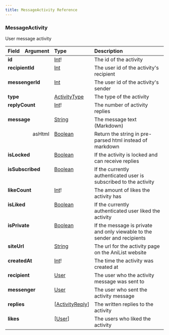```yaml
---
title: MessageActivity Reference
---
```


### MessageActivity
User message activity
<table>
<thead>
<tr>
<th align="left">Field</th>
<th align="right">Argument</th>
<th align="left">Type</th>
<th align="left">Description</th>
</tr>
</thead>
<tbody>
<tr>
<td colspan="2" valign="top"><strong>id</strong></td>
<td valign="top"><a href="/reference/scalar/int">Int</a>!</td>
<td>
The id of the activity
</td>
</tr>
<tr>
<td colspan="2" valign="top"><strong>recipientId</strong></td>
<td valign="top"><a href="/reference/scalar/int">Int</a></td>
<td>
The user id of the activity's recipient
</td>
</tr>
<tr>
<td colspan="2" valign="top"><strong>messengerId</strong></td>
<td valign="top"><a href="/reference/scalar/int">Int</a></td>
<td>
The user id of the activity's sender
</td>
</tr>
<tr>
<td colspan="2" valign="top"><strong>type</strong></td>
<td valign="top"><a href="/reference/enum/activitytype">ActivityType</a></td>
<td>
The type of the activity
</td>
</tr>
<tr>
<td colspan="2" valign="top"><strong>replyCount</strong></td>
<td valign="top"><a href="/reference/scalar/int">Int</a>!</td>
<td>
The number of activity replies
</td>
</tr>
<tr>
<td colspan="2" valign="top"><strong>message</strong></td>
<td valign="top"><a href="/reference/scalar/string">String</a></td>
<td>
The message text (Markdown)
</td>
</tr>
<tr>
<td colspan="2" align="right" valign="top">asHtml</td>
<td valign="top"><a href="/reference/scalar/boolean">Boolean</a></td>
<td>
Return the string in pre-parsed html instead of markdown
</td>
</tr>
<tr>
<td colspan="2" valign="top"><strong>isLocked</strong></td>
<td valign="top"><a href="/reference/scalar/boolean">Boolean</a></td>
<td>
If the activity is locked and can receive replies
</td>
</tr>
<tr>
<td colspan="2" valign="top"><strong>isSubscribed</strong></td>
<td valign="top"><a href="/reference/scalar/boolean">Boolean</a></td>
<td>
If the currently authenticated user is subscribed to the activity
</td>
</tr>
<tr>
<td colspan="2" valign="top"><strong>likeCount</strong></td>
<td valign="top"><a href="/reference/scalar/int">Int</a>!</td>
<td>
The amount of likes the activity has
</td>
</tr>
<tr>
<td colspan="2" valign="top"><strong>isLiked</strong></td>
<td valign="top"><a href="/reference/scalar/boolean">Boolean</a></td>
<td>
If the currently authenticated user liked the activity
</td>
</tr>
<tr>
<td colspan="2" valign="top"><strong>isPrivate</strong></td>
<td valign="top"><a href="/reference/scalar/boolean">Boolean</a></td>
<td>
If the message is private and only viewable to the sender and recipients
</td>
</tr>
<tr>
<td colspan="2" valign="top"><strong>siteUrl</strong></td>
<td valign="top"><a href="/reference/scalar/string">String</a></td>
<td>
The url for the activity page on the AniList website
</td>
</tr>
<tr>
<td colspan="2" valign="top"><strong>createdAt</strong></td>
<td valign="top"><a href="/reference/scalar/int">Int</a>!</td>
<td>
The time the activity was created at
</td>
</tr>
<tr>
<td colspan="2" valign="top"><strong>recipient</strong></td>
<td valign="top"><a href="/reference/object/user">User</a></td>
<td>
The user who the activity message was sent to
</td>
</tr>
<tr>
<td colspan="2" valign="top"><strong>messenger</strong></td>
<td valign="top"><a href="/reference/object/user">User</a></td>
<td>
The user who sent the activity message
</td>
</tr>
<tr>
<td colspan="2" valign="top"><strong>replies</strong></td>
<td valign="top">[<a href="/reference/object/activityreply">ActivityReply</a>]</td>
<td>
The written replies to the activity
</td>
</tr>
<tr>
<td colspan="2" valign="top"><strong>likes</strong></td>
<td valign="top">[<a href="/reference/object/user">User</a>]</td>
<td>
The users who liked the activity
</td>
</tr>
</tbody>
</table>